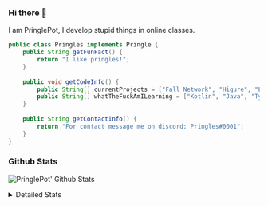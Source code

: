 ### Hi there 👋

I am PringlePot, I develop stupid things in online classes. 

```java
public class Pringles implements Pringle {
    public String getFunFact() {
        return "I like pringles!";
    }
    
    public void getCodeInfo() {
        public String[] currentProjects = ["Fall Network", "Higure", "Lunar Fork"];
        public String[] whatTheFuckAmILearning = ["Kotlin", "Java", "Typescript", "NextJS"];
    }
    
    public String getContactInfo() {
        return "For contact message me on discord: Pringles#0001";
    }
}
```

### Github Stats
![PringlePot' Github Stats](https://github-readme-stats.vercel.app/api?username=PringlePot&show_icons=true&theme=dark)

<details>
  <summary>Detailed Stats</summary>
    
<!--START_SECTION:waka-->
![Lines of code](https://img.shields.io/badge/From%20Hello%20World%20I%27ve%20Written-3567%20lines%20of%20code-blue)

**🐱 My Github Data** 

> 🏆 70 Contributions in the Year 2021
 > 
> 📦 72.7 kB Used in Github's Storage 
 > 
> 💼 Opted to Hire
 > 
> 📜 1 Public Repository 
 > 
> 🔑 3 Private Repositories  
 > 
**I'm an Early 🐤** 

```text
🌞 Morning    6 commits      ██████░░░░░░░░░░░░░░░░░░░   24.0% 
🌆 Daytime    7 commits      ███████░░░░░░░░░░░░░░░░░░   28.0% 
🌃 Evening    12 commits     ████████████░░░░░░░░░░░░░   48.0% 
🌙 Night      0 commits      ░░░░░░░░░░░░░░░░░░░░░░░░░   0.0%

```
📅 **I'm Most Productive on Wednesday** 

```text
Monday       4 commits      ████░░░░░░░░░░░░░░░░░░░░░   16.0% 
Tuesday      1 commits      █░░░░░░░░░░░░░░░░░░░░░░░░   4.0% 
Wednesday    10 commits     ██████████░░░░░░░░░░░░░░░   40.0% 
Thursday     4 commits      ████░░░░░░░░░░░░░░░░░░░░░   16.0% 
Friday       4 commits      ████░░░░░░░░░░░░░░░░░░░░░   16.0% 
Saturday     0 commits      ░░░░░░░░░░░░░░░░░░░░░░░░░   0.0% 
Sunday       2 commits      ██░░░░░░░░░░░░░░░░░░░░░░░   8.0%

```


📊 **This Week I Spent My Time On** 

```text
💬 Programming Languages: 
Kotlin                   18 hrs 33 mins      ████████████████░░░░░░░░░   66.15% 
Java                     6 hrs 48 mins       ██████░░░░░░░░░░░░░░░░░░░   24.24% 
XML                      1 hr 55 mins        █░░░░░░░░░░░░░░░░░░░░░░░░   6.89% 
YAML                     44 mins             ░░░░░░░░░░░░░░░░░░░░░░░░░   2.61% 
Other                    1 min               ░░░░░░░░░░░░░░░░░░░░░░░░░   0.1%

🔥 Editors: 
IntelliJ                 27 hrs 51 mins      ████████████████████████░   99.24% 
Sublime Text             12 mins             ░░░░░░░░░░░░░░░░░░░░░░░░░   0.76%

```

**I Mostly Code in Java** 

```text
Java                     2 repos             ████████████████░░░░░░░░░   66.67% 
Kotlin                   1 repo              ████████░░░░░░░░░░░░░░░░░   33.33%

```



<!--END_SECTION:waka-->
</details>
